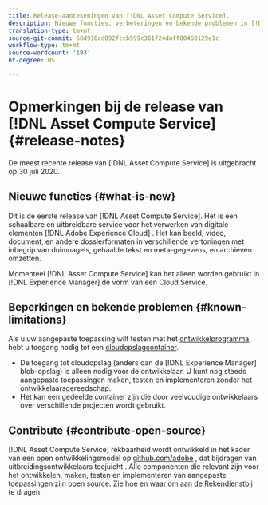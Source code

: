 ```yaml
---
title: Release-aantekeningen van [!DNL Asset Compute Service].
description: Nieuwe functies, verbeteringen en bekende problemen in [!DNL Asset Compute Service].
translation-type: tm+mt
source-git-commit: 68d910cd092fccb599c361f24daff80460129e1c
workflow-type: tm+mt
source-wordcount: '193'
ht-degree: 0%

---
```



# Opmerkingen bij de release van [!DNL Asset Compute Service] {#release-notes}

De meest recente release van [!DNL Asset Compute Service] is uitgebracht op 30 juli 2020.

<!--

To test your custom applications with the [developer tool](https://github.com/adobe/asset-compute-devtool), you need access to a [cloud storage container](https://github.com/adobe/asset-compute-devtool#prerequisites). Currently, Adobe supports Azure Blob Storage and AWS S3.

>[!NOTE]
>
>Cloud storage access is only required for using the developer tool. You can still create, test and deploy custom applications with out using the developer tool.
-->

## Nieuwe functies {#what-is-new}

Dit is de eerste release van [!DNL Asset Compute Service]. Het is een schaalbare en uitbreidbare service voor het verwerken van digitale elementen [!DNL Adobe Experience Cloud] . Het kan beeld, video, document, en andere dossierformaten in verschillende vertoningen met inbegrip van duimnagels, gehaalde tekst en meta-gegevens, en archieven omzetten.

Momenteel [!DNL Asset Compute Service] kan het alleen worden gebruikt in [!DNL Experience Manager] de vorm van een Cloud Service.

## Beperkingen en bekende problemen {#known-limitations}

Als u uw aangepaste toepassing wilt testen met het [ontwikkelprogramma](https://github.com/adobe/asset-compute-devtool), hebt u toegang nodig tot een [cloudopslagcontainer](https://github.com/adobe/asset-compute-devtool#prerequisites).

* De toegang tot cloudopslag (anders dan de [!DNL Experience Manager] blob-opslag) is alleen nodig voor de ontwikkelaar. U kunt nog steeds aangepaste toepassingen maken, testen en implementeren zonder het ontwikkelaarsgereedschap.
* Het kan een gedeelde container zijn die door veelvoudige ontwikkelaars over verschillende projecten wordt gebruikt.

## Contribute {#contribute-open-source}

[!DNL Asset Compute Service] rekbaarheid wordt ontwikkeld in het kader van een open ontwikkelingsmodel op [github.com/adobe](https://github.com/adobe) , dat bijdragen van uitbreidingsontwikkelaars toejuicht . Alle componenten die relevant zijn voor het ontwikkelen, maken, testen en implementeren van aangepaste toepassingen zijn open source. Zie [hoe en waar om aan de Rekendienst](contribute-to-compute-service.md)bij te dragen.

<!-- **TBD:**
* Are we versioning the releases?
* Is there any compatibility information to be added? With Project Firefly versions, or AEMaaCS releases, or other offerings/integrations such as InDesign Server?
-->
